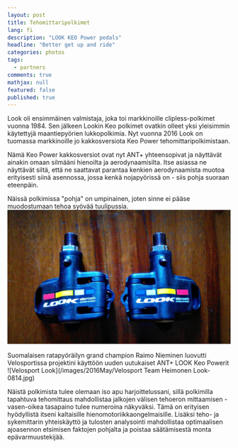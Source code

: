 ```yaml
---
layout: post
title: Tehomittaripolkimet
lang: fi
description: "LOOK KEO Power pedals"
headline: "Better get up and ride"
categories: photos
tags: 
  - partners
comments: true
mathjax: null
featured: false
published: true
---
```


Look oli ensimmäinen valmistaja, joka toi markkinoille clipless-polkimet vuonna 1984. Sen jälkeen Lookin Keo 
polkimet ovatkin olleet yksi yleisimmin käytettyjä maantiepyörien lukkopolkimia. 
Nyt vuonna 2016 Look on tuomassa markkinoille jo kakkosversiota Keo Power tehomittaripolkimistaan. 

Nämä Keo Power kakkosversiot ovat nyt ANT+ yhteensopivat ja näyttävät ainakin omaan silmääni 
hienoilta ja aerodynaamisilta. Itse asiassa ne näyttävät siltä, että ne saattavat parantaa kenkien
aerodynaamista muotoa erityisesti siinä asennossa, jossa kenkä nojapyörissä on - siis pohja suoraan eteenpäin.

Näissä polkimissa "pohja" on umpinainen, joten sinne ei pääse muodostumaan tehoa syövää tuulipussia.
![Velosport Look](/images/2016May/IMG_20160519_063255_picmonkeyed.jpg)

Suomalaisen ratapyöräilyn grand champion Raimo Nieminen luovutti Velosportissa projektini käyttöön uuden uutukaiset ANT+ LOOK Keo Powerit 
![Velosport Look](/images/2016May/Velosport Team Heimonen Look-0814.jpg)

Näistä polkimista tulee olemaan iso apu harjoittelussani, sillä polkimilla tapahtuva 
tehomittaus mahdollistaa jalkojen välisen tehoeron mittaamisen - 
vasen-oikea tasapaino tulee numeroina näkyväksi. Tämä on erityisen hyödyllistä itseni kaltaisille
hienomotoriikkaongelmaisille. Lisäksi teho- ja sykemittarin yhteiskäyttö ja tulosten analysointi 
mahdollistaa optimaalisen ajoasennon etsimisen faktojen pohjalta ja poistaa säätämisestä monta 
epävarmuustekijää. 